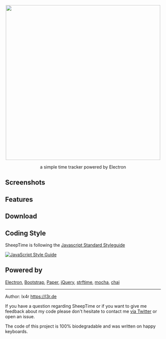 <div align='center'>
  <img width='500px' src='http://files.l3r.de/SheepTime_Banner.png'>
</div>

<p align='center'>
  a simple time tracker powered by Electron
</p>

## Screenshots

## Features

## Download

## Coding Style

SheepTime is following the [Javascript Standard Styleguide](https://github.com/feross/standard)

[![JavaScript Style Guide](https://cdn.rawgit.com/feross/standard/master/badge.svg)](https://github.com/feross/standard)

## Powered by
[Electron](http://electron.atom.io), [Bootstrap](http://getbootstrap.com), [Paper](http://bootswatch.com/paper/), [jQuery](http://jquery.com), [strftime](https://github.com/samsonjs/strftime), [mocha](https://mochajs.org), [chai](http://chaijs.com)

----
Author: lx4r <https://l3r.de>

If you have a question regarding SheepTime or if you want to give me feedback about my code please don't hesitate to contact me [via Twitter](https://twitter.com/lx4r) or open an issue.

The code of this project is 100% biodegradable and was written on happy keyboards.
